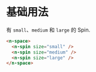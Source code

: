 # 基础用法

有 `small`、`medium` 和 `large` 的 Spin.

```html
<n-space>
  <n-spin size="small" />
  <n-spin size="medium" />
  <n-spin size="large" />
</n-space>
```
